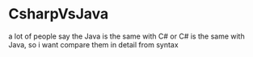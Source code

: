 # CsharpVsJava
a lot of people say the Java is the same with C# or C# is the same with Java, so i want compare them in detail from syntax 

